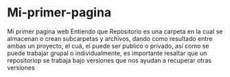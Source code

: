 # Mi-primer-pagina
Mi primer pagina web
Entiendo que Repositorio es una carpeta en la cual se almacenan o crean subcarpetas y archivos, dando como resultado entre ambas un proyecto, el cuá, el puede ser publico o privado, así como se puede trabajar grupal o individualmente, es importante resaltar que un repositoriop se trabaja bajo versiones que nos ayudan a recuperar otras versiones
